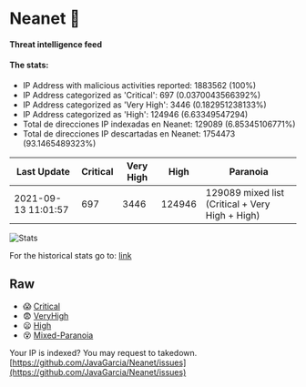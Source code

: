 # Neanet :hocho:
#### Threat intelligence feed
#### The stats:

- IP Address with malicious activities reported: 1883562 (100%)
- IP Address categorized as 'Critical':  697 (0.0370043566392%)
- IP Address categorized as 'Very High':  3446 (0.182951238133%)
- IP Address categorized as 'High':  124946 (6.63349547294)
- Total de direcciones IP indexadas en Neanet:  129089 (6.85345106771%)
- Total de direcciones IP descartadas en Neanet:  1754473 (93.1465489323%)

| Last Update | Critical | Very High | High | Paranoia |
| --- | --- | --- | --- | --- |
| 2021-09-13 11:01:57 | 697 | 3446 | 124946 | 129089 mixed list (Critical + Very High + High)|

![Stats](https://docs.google.com/spreadsheets/d/e/2PACX-1vSnaNMIXVabIpDJjufMlzH7poXnshF3mgd8Is1g9ytUEzVsP5my4Trn8f-xkoLLQ38xpL3HtmUexLo6/pubchart?oid=501124687&format=image)

For the historical stats go to: [link](/stats.csv)
## Raw
- :scream: [Critical](https://raw.githubusercontent.com/JavaGarcia/Neanet/master/blacklists/neanet_critical.txt)
- :fearful: [VeryHigh](https://raw.githubusercontent.com/JavaGarcia/Neanet/master/blacklists/neanet_veryHigh.txtt)
- :frowning: [High](https://raw.githubusercontent.com/JavaGarcia/Neanet/master/blacklists/neanet_high.txt)
- :dizzy_face: [Mixed-Paranoia](https://raw.githubusercontent.com/JavaGarcia/Neanet/master/blacklists/neanet_all.txt)


Your IP is indexed? You may request to takedown. [https://github.com/JavaGarcia/Neanet/issues](https://github.com/JavaGarcia/Neanet/issues)


































































































































































































































































































































































































































































































































































































































































































































































































































































































































































































































































































































































































































































































































































































































































































































































































































































































































































































































































































































































































































































































































































































































































































































































































































































































































































































































































































































































































































































































































































































































































































































































































































































































































































































































































































































































































































































































































































































































































































































































































































































































































































































































































































































































































































































































































































































































































































































































































































































































































































































































































































































































































































































































































































































































































































































































































































































































































































































































































































































































































































































































































































































































































































































































































































































































































































































































































































































































































































































































































































































































































































































































































































































































































































































































































































































































































































































































































































































































































































































































































































































































































































































































































































































































































































































































































































































































































































































































































































































































































